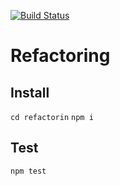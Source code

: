 [![Build Status](https://travis-ci.com/amir-zad/refactoring-js.svg?branch=master)](https://travis-ci.com/amir-zad/refactoring-js)

# Refactoring

## Install

`cd refactorin`
`npm i`

## Test

`npm test`
